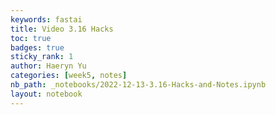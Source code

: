 ```yaml
---
keywords: fastai
title: Video 3.16 Hacks
toc: true 
badges: true
sticky_rank: 1
author: Haeryn Yu
categories: [week5, notes]
nb_path: _notebooks/2022-12-13-3.16-Hacks-and-Notes.ipynb
layout: notebook
---
```


<!--
#################################################
### THIS FILE WAS AUTOGENERATED! DO NOT EDIT! ###
#################################################
# file to edit: _notebooks/2022-12-13-3.16-Hacks-and-Notes.ipynb
-->

<div class="container" id="notebook-container">
        
</div>
 

